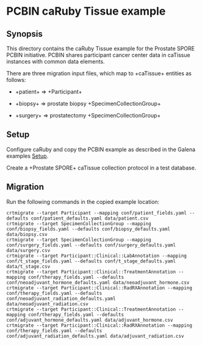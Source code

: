 PCBIN caRuby Tissue example
============================

Synopsis
--------
This directory contains the caRuby Tissue example for the Prostate SPORE PCBIN initiative.
PCBIN shares participant cancer center data in caTissue instances with common data elements.

There are three migration input files, which map to +caTissue+ entities as follows:

* +patient+ => +Participant+

* +biopsy+ => prostate biopsy +SpecimenCollectionGroup+

* +surgery+ => prostatectomy +SpecimenCollectionGroup+


Setup
-----
Configure caRuby and copy the PCBIN example as described in the Galena examples
[Setup](https://github.com/caruby/tissue/blob/master/examples/galena/README.md).

Create a +Prostate SPORE+ caTissue collection protocol in a test database.

Migration
---------
Run the following commands in the copied example location:

    crtmigrate --target Participant --mapping conf/patient_fields.yaml --defaults conf/patient_defaults.yaml data/patient.csv
    crtmigrate --target SpecimenCollectionGroup --mapping conf/biopsy_fields.yaml --defaults conf/biopsy_defaults.yaml data/biopsy.csv
    crtmigrate --target SpecimenCollectionGroup --mapping conf/surgery_fields.yaml --defaults conf/surgery_defaults.yaml data/surgery.csv
    crtmigrate --target Participant::Clinical::LabAnnotation --mapping conf/t_stage_fields.yaml --defaults conf/t_stage_defaults.yaml data/t_stage.csv
    crtmigrate --target Participant::Clinical::TreatmentAnnotation --mapping conf/therapy_fields.yaml --defaults conf/neoadjuvant_hormone_defaults.yaml data/neoadjuvant_hormone.csv
    crtmigrate --target Participant::Clinical::RadRXAnnotation --mapping conf/therapy_fields.yaml --defaults conf/neoadjuvant_radiation_defaults.yaml data/neoadjuvant_radiation.csv
    crtmigrate --target Participant::Clinical::TreatmentAnnotation --mapping conf/therapy_fields.yaml --defaults conf/adjuvant_hormone_defaults.yaml data/adjuvant_hormone.csv
    crtmigrate --target Participant::Clinical::RadRXAnnotation --mapping conf/therapy_fields.yaml --defaults conf/adjuvant_radiation_defaults.yaml data/adjuvant_radiation.csv
